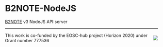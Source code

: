 # B2NOTE-NodeJS

[B2NOTE](https://b2note.bsc.es) v3 NodeJS API server

---

<div style="display: flex; flex-direction: row; align-items: center">
  <div>This work is co-funded by the EOSC-hub project (Horizon 2020) under Grant number 777536</div>
  <img src="https://b2note.bsc.es/img/logo-eosc-hub-eu.png">
</div>
